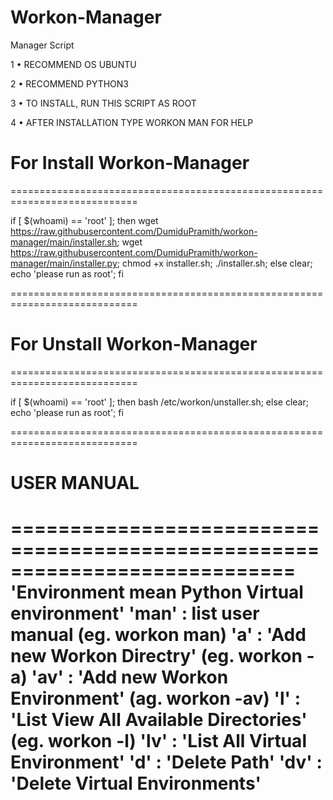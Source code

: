 # Workon-Manager

Manager Script

1 • RECOMMEND OS UBUNTU

2 • RECOMMEND PYTHON3

3 • TO INSTALL, RUN THIS SCRIPT AS ROOT

4 • AFTER INSTALLATION TYPE WORKON MAN FOR HELP

# For Install Workon-Manager
============================================================================

if [ $(whoami) == 'root' ]; then wget https://raw.githubusercontent.com/DumiduPramith/workon-manager/main/installer.sh; wget https://raw.githubusercontent.com/DumiduPramith/workon-manager/main/installer.py; chmod +x installer.sh; ./installer.sh; else clear; echo 'please run as root'; fi

============================================================================

# For Unstall Workon-Manager
============================================================================

if [ $(whoami) == 'root' ]; then bash /etc/workon/unstaller.sh; else clear; echo 'please run as root'; fi

============================================================================

# USER MANUAL
============================================================================
    'Environment mean Python Virtual environment'
    'man' : list user manual (eg. workon man)
    'a' : 'Add new Workon Directry' (eg. workon -a)
    'av' : 'Add new Workon Environment' (ag. workon -av)
    'l' : 'List View All Available Directories' (eg. workon -l)
    'lv' : 'List All Virtual Environment' 
    'd' : 'Delete Path'
    'dv' : 'Delete Virtual Environments'
============================================================================